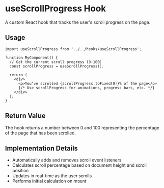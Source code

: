 # useScrollProgress Hook

A custom React hook that tracks the user's scroll progress on the page.

## Usage

```tsx
import useScrollProgress from '../../hooks/useScrollProgress';

function MyComponent() {
  // Get the current scroll progress (0-100)
  const scrollProgress = useScrollProgress();
  
  return (
    <div>
      <p>You've scrolled {scrollProgress.toFixed(0)}% of the page</p>
      {/* Use scrollProgress for animations, progress bars, etc. */}
    </div>
  );
}
```

## Return Value

The hook returns a number between 0 and 100 representing the percentage of the page that has been scrolled.

## Implementation Details

- Automatically adds and removes scroll event listeners
- Calculates scroll percentage based on document height and scroll position
- Updates in real-time as the user scrolls
- Performs initial calculation on mount
